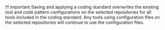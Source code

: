 !!! important
    Saving and applying a coding standard overwrites the existing tool and code pattern configurations on the selected repositories for all tools included in the coding standard. Any tools using configuration files on the selected repositories will continue to use the configuration files.
